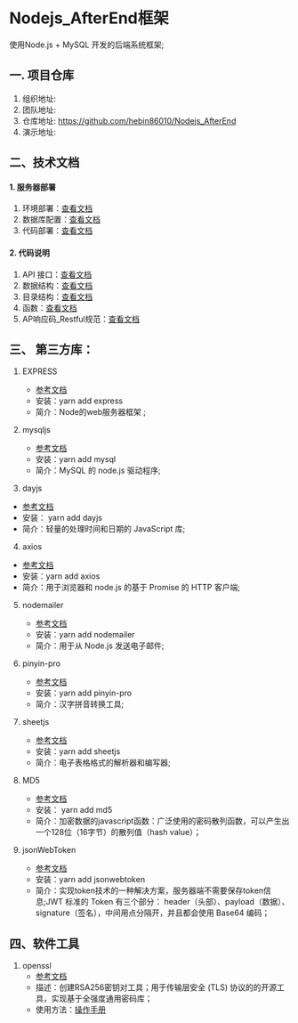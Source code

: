 
# Nodejs_AfterEnd框架
使用Node.js + MySQL 开发的后端系统框架;
## 一. 项目仓库
1. 组织地址: 
2. 团队地址: 
3. 仓库地址: https://github.com/hebin86010/Nodejs_AfterEnd
4. 演示地址:

## 二、技术文档
#### 1. 服务器部署
   1. 环境部署：[查看文档](./doc/%E7%8E%AF%E5%A2%83%E9%83%A8%E7%BD%B2.md) 
   2. 数据库配置：[查看文档](./doc/MySQL%E6%95%B0%E6%8D%AE%E5%BA%93%E9%85%8D%E7%BD%AE.md)
   3. 代码部署：[查看文档](./doc/%E4%BB%A3%E7%A0%81%E9%83%A8%E7%BD%B2.md)
#### 2. 代码说明
   1. API 接口：[查看文档](./doc/API.md)
   2. 数据结构：[查看文档](./doc/数据结构.md)
   3. 目录结构：[查看文档](./doc/目录结构.md)
   4. 函数：[查看文档](./doc/函数.md)
   5. AP响应码_Restful规范：[查看文档](./doc/Restful_AP响应码规范.md)
   
## 三、 第三方库：
1. EXPRESS
   - [参考文档](https://www.expressjs.com.cn/starter/installing.html)
   - 安装：yarn add express
   - 简介：Node的web服务器框架 ;  
 
2. mysqljs  
   - [参考文档](https://github.com/mysqljs/mysql)
   - 安装：yarn add mysql
   - 简介：MySQL 的 node.js 驱动程序;

3.  dayjs  
   - [参考文档](https://github.com/iamkun/dayjs/blob/4a7b7d07c885bb9338514c234dbb708e24e9863e/docs/zh-cn/README.zh-CN.md)
   - 安装： yarn add dayjs 
   - 简介：轻量的处理时间和日期的 JavaScript 库;
   
4.  axios 
   - [参考文档](https://www.npmjs.com/package/axios)
   - 安装：yarn add axios 	
   - 简介：用于浏览器和 node.js 的基于 Promise 的 HTTP 客户端;

5. nodemailer
   - [参考文档](https://nodemailer.com/about/)
   - 安装：yarn add nodemailer	
   - 简介：用于从 Node.js 发送电子邮件;

6. pinyin-pro
   - [参考文档](https://www.npmjs.com/package/pinyin-pro)
   - 安装：yarn add pinyin-pro	
   - 简介：汉字拼音转换工具;
	
7. sheetjs
   - [参考文档](https://github.com/rockboom/SheetJS-docs-zh-CN)
   - 安装：yarn add sheetjs	 
   - 简介：电子表格格式的解析器和编写器;

8. MD5
   - [参考文档](https://github.com/pvorb/node-md5#readme)
   - 安装： yarn add md5	
   - 简介：加密数据的javascript函数：广泛使用的密码散列函数，可以产生出一个128位（16字节）的散列值（hash value）；

9. jsonWebToken
   - [参考文档](https://github.com/auth0/node-jsonwebtoken#readme)
   - 安装：yarn add jsonwebtoken
   - 简介：实现token技术的一种解决方案，服务器端不需要保存token信息;JWT 标准的 Token 有三个部分：
header（头部）、payload（数据）、signature（签名），中间用点分隔开，并且都会使用 Base64 编码；

## 四、软件工具
1. openssl
   - [参考文档](https://www.openssl.org/)
   - 描述：创建RSA256密钥对工具；用于传输层安全 (TLS) 协议的的开源工具，实现基于全强度通用密码库；
   - 使用方法：[操作手册](./doc/操作手册_openssl.md) 


